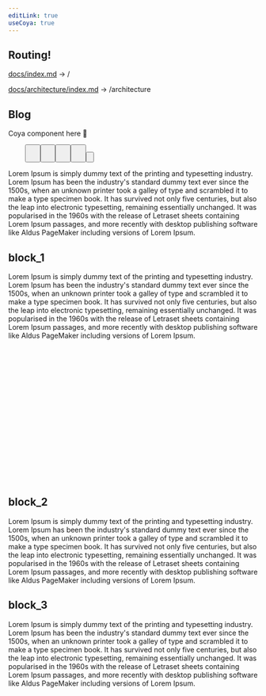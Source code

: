 ```yaml
---
editLink: true
useCoya: true
---
```


<script setup>
import { ref, computed } from 'vue'
import config1 from './config.coya.json';
import config2 from './config2.coya.json';
import config3 from './diagrams/1_all.coya.json';
import config4 from './diagrams/upswot.demo.coya.json';
import {useData} from 'vitepress';
import {useCoyaData} from './.vitepress/theme/useCoyaData.ts';

const { frontmatter } = useData();
const { state, setConfig, scaleTo }  = useCoyaData();

const setConfig1 = () => setConfig(config1);
const setConfig2 = () => setConfig(config2);
const setConfig3 = () => setConfig(config3);
const setConfig4 = () => setConfig(config4);

window.addEventListener('hashchange', (e) => {
    if (window.location.hash?.startsWith('#')) {
        scaleTo(window.location.hash.slice(1)?.replaceAll('-', '_'));
    }
})
setConfig1();
</script>

## Routing!

[docs/index.md](/) -> /

[docs/architecture/index.md](/architecture/index) -> /architecture
## Blog

Coya component here 🤩

<pre>
    <Button
        @click="setConfig4()"
        label="upswot"
    />
    <Button
        @click="setConfig3()"
        label="Main"
    />
    <Button
        @click="scaleTo()"
        label="All"
    />
    <Button
        @click="scaleTo('block_26')"
        label="Go to block_26"
        mt-5
    />
    <Button
        @click="scaleTo('block_23', 'block_25')"
        label="Go to blocks group"
        mt-5
    />
</pre>


Lorem Ipsum is simply dummy text of 
the printing and typesetting industry. 
Lorem Ipsum has been the industry's standard 
dummy text ever since the 1500s, when an unknown
printer took a galley of type and scrambled it to
make a type specimen book. It has survived not only
five centuries, but also the leap into electronic
typesetting, remaining essentially unchanged.
It was popularised in the 1960s with the release of
Letraset sheets containing Lorem Ipsum passages, and
more recently with desktop publishing software
like Aldus PageMaker including versions of Lorem Ipsum.
## block_1

Lorem Ipsum is simply dummy text of 
the printing and typesetting industry. 
Lorem Ipsum has been the industry's standard 
dummy text ever since the 1500s, when an unknown
printer took a galley of type and scrambled it to
make a type specimen book. It has survived not only
five centuries, but also the leap into electronic
typesetting, remaining essentially unchanged.
It was popularised in the 1960s with the release of
Letraset sheets containing Lorem Ipsum passages, and
more recently with desktop publishing software
like Aldus PageMaker including versions of Lorem Ipsum.

<br /><br /><br /><br /><br /><br /><br /><br /><br /><br /><br /><br /><br /><br /><br /><br />

## block_2
Lorem Ipsum is simply dummy text of 
the printing and typesetting industry. 
Lorem Ipsum has been the industry's standard 
dummy text ever since the 1500s, when an unknown
printer took a galley of type and scrambled it to
make a type specimen book. It has survived not only
five centuries, but also the leap into electronic
typesetting, remaining essentially unchanged.
It was popularised in the 1960s with the release of
Letraset sheets containing Lorem Ipsum passages, and
more recently with desktop publishing software
like Aldus PageMaker including versions of Lorem Ipsum.

## block_3
Lorem Ipsum is simply dummy text of 
the printing and typesetting industry. 
Lorem Ipsum has been the industry's standard 
dummy text ever since the 1500s, when an unknown
printer took a galley of type and scrambled it to
make a type specimen book. It has survived not only
five centuries, but also the leap into electronic
typesetting, remaining essentially unchanged.
It was popularised in the 1960s with the release of
Letraset sheets containing Lorem Ipsum passages, and
more recently with desktop publishing software
like Aldus PageMaker including versions of Lorem Ipsum.